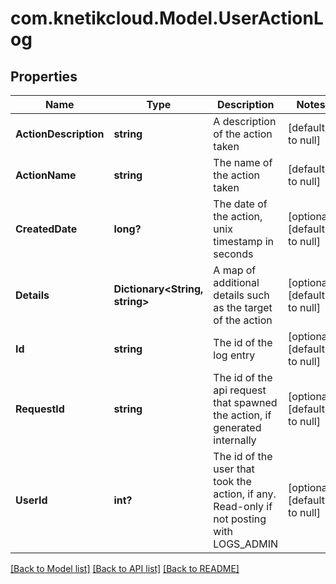 # com.knetikcloud.Model.UserActionLog
## Properties

Name | Type | Description | Notes
------------ | ------------- | ------------- | -------------
**ActionDescription** | **string** | A description of the action taken | [default to null]
**ActionName** | **string** | The name of the action taken | [default to null]
**CreatedDate** | **long?** | The date of the action, unix timestamp in seconds | [optional] [default to null]
**Details** | **Dictionary&lt;String, string&gt;** | A map of additional details such as the target of the action | [optional] [default to null]
**Id** | **string** | The id of the log entry | [optional] [default to null]
**RequestId** | **string** | The id of the api request that spawned the action, if generated internally | [optional] [default to null]
**UserId** | **int?** | The id of the user that took the action, if any. Read-only if not posting with LOGS_ADMIN | [optional] [default to null]

[[Back to Model list]](../README.md#documentation-for-models) [[Back to API list]](../README.md#documentation-for-api-endpoints) [[Back to README]](../README.md)


